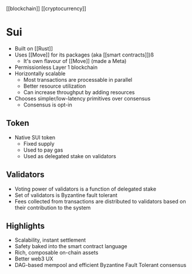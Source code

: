 [[blockchain]] [[cryptocurrency]]

# Sui
- Built on [[Rust]]
- Uses [[Move]] for its packages (aka [[smart contracts]])ß
	- It's own flavour of [[Move]] (made a Meta)
- Permissionless Layer 1 blockchain
- Horizontally scalable
	- Most transactions are processable in parallel
	- Better resource utilization
	- Can increase throughput by adding resources
- Chooses simpler/low-latency primitives over consensus
	- Consensus is opt-in

## Token
- Native SUI token
	- Fixed supply
	- Used to pay gas
	- Used as delegated stake on validators

## Validators
- Voting power of validators is a function of delegated stake
- Set of validators is Byzantine fault tolerant
- Fees collected from transactions are distributed to validators based on their contribution to the system

## Highlights
- Scalability, instant settlement
- Safety baked into the smart contract language
- Rich, composable on-chain assets
- Better web3 UX
- DAG-based mempool and efficient Byzantine Fault Tolerant consensus